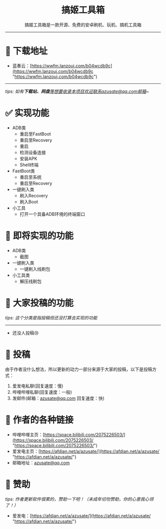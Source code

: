 <h1 align="center">搞姬工具箱</h1>

<div align="center">
搞姬工具箱是一款开源、免费的安卓刷机、玩机、搞机工具箱
</div>

------------


# 💖 下载地址
- 蓝奏云：[https://wwfm.lanzouj.com/b04wcdb9c](https://wwfm.lanzouj.com/b04wcdb9c "https://wwfm.lanzouj.com/b04wcdb9c")

------------

*tips: 如有**下载站、网盘**等想要收录本项目欢迎联系azusate@qq.com邮箱~*

# ✅ 实现功能
- ADB类
  - 重启至FastBoot
  - 重启至Recovery
  - 重启
  - 检测设备连接
  - 安装APK
  - Shell终端
- FastBoot类
  - 重启至系统
  - 重启至Recovery
- 一键刷入类
  - 刷入Recovery
  - 刷入Boot
- 小工具
  - 打开一个具备ADB环境的终端窗口

# 💝 即将实现的功能
- ADB类
  - 截图
- 一键刷入类
  - 一键刷入线刷包
- 小工具类
  - 解压线刷包

# 🔶 大家投稿的功能
*tips: 这个分类是指投稿但还没打算去实现的功能*

------------

- 还没人投稿😢

# 💌 投稿
由于作者没什么想法，所以更新的动力一部分来源于大家的投稿，以下是投稿方式：
1. 爱发电私聊(回复速度：慢)
2. 哔哩哔哩私聊(回复速度：一般)
3. 发邮件(邮箱：azusate@qq.com 回复速度：快)

# 🔗 作者的各种链接
- 哔哩哔哩主页：[https://space.bilibili.com/2075226503/](https://space.bilibili.com/2075226503/ "https://space.bilibili.com/2075226503/")
- 爱发电主页：[https://afdian.net/a/azusate/](https://afdian.net/a/azusate/ "https://afdian.net/a/azusate/")
- 邮箱地址：azusate@qq.com

# 🧡 赞助
*tips: 作者更新软件很累的，赞助一下吧！（未成年切勿赞助，你的心意我心领了！）*
- 爱发电：[https://afdian.net/a/azusate/](https://afdian.net/a/azusate/ "https://afdian.net/a/azusate/")
